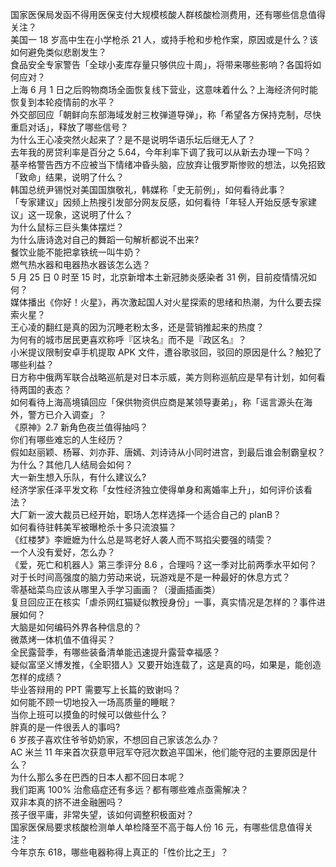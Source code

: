 国家医保局发函不得用医保支付大规模核酸人群核酸检测费用，还有哪些信息值得关注？  
美国一 18 岁高中生在小学枪杀 21 人，或持手枪和步枪作案，原因或是什么？该如何避免类似悲剧发生？  
食品安全专家警告「全球小麦库存量只够供应十周」，将带来哪些影响？各国将如何应对？  
上海 6 月 1 日之后购物商场全面恢复线下营业，这意味着什么？上海经济何时能恢复到本轮疫情前的水平？  
外交部回应「朝鲜向东部海域发射三枚弹道导弹」，称「希望各方保持克制，尽快重启对话」，释放了哪些信号？  
为什么王心凌突然火起来了？是不是说明华语乐坛后继无人了？  
去年我的房贷利率是百分之 5.64，今年利率下调了我可以从新去办理一下吗？  
基辛格警告西方不应被当下情绪冲昏头脑，应放弃让俄罗斯惨败的想法，以免招致「致命」结果，说明了什么？  
韩国总统尹锡悦对美国国旗敬礼，韩媒称「史无前例」，如何看待此事？  
「专家建议」因频上热搜引发部分网友反感，如何看待「年轻人开始反感专家建议」这一现象，这说明了什么？  
为什么鼠标三巨头集体摆烂？  
为什么唐诗逸对自己的舞蹈一句解析都说不出来?  
餐饮业能不能把拿铁统一叫牛奶？  
燃气热水器和电器热水器该怎么选？  
5 月 25 日 0 时至 15 时，北京新增本土新冠肺炎感染者 31 例，目前疫情情况如何？  
媒体播出《你好！火星》，再次激起国人对火星探索的思绪和热潮，为什么要去探索火星？  
王心凌的翻红是真的因为沉睡老粉太多，还是营销推起来的热度？  
为何有的城市居民更喜欢称呼『区块名』而不是『政区名』？  
小米提议限制安卓手机提取 APK 文件，遭谷歌驳回，驳回的原因是什么？触犯了哪些利益？  
日方称中俄两军联合战略巡航是对日本示威，美方则称巡航应是早有计划，如何看待两国的表态？  
如何看待上海高境镇回应「保供物资供应商是某领导妻弟」，称「谣言源头在海外，警方已介入调查」？  
《原神》2.7 新角色夜兰值得抽吗？  
你们有哪些难忘的人生经历？  
假如赵丽颖、杨幂、刘亦菲、唐嫣、刘诗诗从小同时进宫，到最后谁会制霸皇权？为什么？其他几人结局会如何？  
大一新生想入乐队，有什么建议么?  
经济学家任泽平发文称「女性经济独立使得单身和离婚率上升」，如何评价该看法？  
大厂新一波大裁员已经开始，职场人怎样选择一个适合自己的 planB？  
如何看待驻韩美军被曝枪杀十多只流浪猫？  
《红楼梦》李嬷嬷为什么总是骂老好人袭人而不骂掐尖要强的晴雯？  
一个人没有爱好，怎么办？  
《爱，死亡和机器人》第三季评分 8.6 ，合理吗？这一季对比前两季水平如何？  
对于长时间高强度的脑力劳动来说，玩游戏是不是一种最好的休息方式？  
零基础菜鸟应该从哪里入手学习画画？（漫画插画类）  
复旦回应正在核实「虐杀网红猫疑似教授身份」一事，真实情况是怎样的？事件进展如何？  
大脑是如何编码外界各种信息的？  
微蒸烤一体机值不值得买？  
全民露营季，有哪些装备清单能迅速提升露营幸福感？  
疑似富坚义博发推，《全职猎人》又要开始连载了，这是真的吗，如果是，能创造怎样的成绩？  
毕业答辩用的 PPT 需要写上长篇的致谢吗？  
如何能不顾一切地投入一场高质量的睡眠？  
当你上班可以摸鱼的时候可以做些什么？  
胖真的是一件很丢人的事吗?  
6 岁孩子喜欢住爷爷奶奶家，不想回自己家该怎么办？  
AC 米兰 11 年来首次获意甲冠军夺冠次数追平国米，他们能夺冠的主要原因是什么？  
为什么那么多在巴西的日本人都不回日本呢？  
我们距离 100% 治愈癌症还有多远？都有哪些难点亟需解决？  
双非本真的挤不进金融圈吗？  
孩子很平庸，非常失望，该如何调整积极面对？  
国家医保局要求核酸检测单人单检降至不高于每人份 16 元，有哪些信息值得关注？  
今年京东 618，哪些电器称得上真正的「性价比之王」？  
